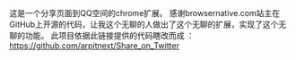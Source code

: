 
这是一个分享页面到QQ空间的chrome扩展。
感谢browsernative.com站主在GitHub上开源的代码，让我这个无聊的人做出了这个无聊的扩展，实现了这个无聊的功能。
此项目依据此链接提供的代码瞎改而成 ：https://github.com/arpitnext/Share_on_Twitter
